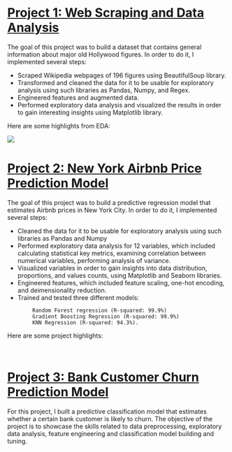 # [Project 1: Web Scraping and Data Analysis](https://github.com/dabykov/Projects/tree/main/project-1)
The goal of this project was to build a dataset that contains general information about major old Hollywood figures. In order to do it, I implemented several steps:
<ul>
<li> Scraped Wikipedia webpages of 196 figures using BeautifulSoup library. </li>
<li> Transformed and cleaned the data for it to be usable for exploratory analysis using such libraries as Pandas, Numpy, and Regex. </li>
<li> Engineered features and augmented data.</li>
<li> Performed exploratory data analysis and visualized the results in order to gain interesting insights using Matplotlib library.</li> </ul>
Here are some highlights from EDA:
<br>

![](https://github.com/dabykov/Data-Science-Portfolio/blob/main/docs/assets/countries1.png)
![]()
![]()

# [Project 2: New York Airbnb Price Prediction Model](https://github.com/dabykov/Projects/tree/main/project-2)
 The goal of this project was to build a predictive regression model that estimates Airbnb prices in New York City. In order to do it, I implemented several steps:
 <ul>
    <li> Cleaned the data for it to be usable for exploratory analysis using such libraries as Pandas and Numpy</li>
    <li> Performed exploratory data analysis for 12 variables, which included calculating statistical key metrics, examining correlation between numerical variables, performing analysis of variance.</li>
    <li> Visualized variables in order to gain insights into data distribution, proportions, and values counts, using Matplotlib and Seaborn libraries.</li>
    <li> Engineered features, which included feature scaling, one-hot encoding, and deimensionality reduction.</li>
    <li> Trained and tested three different models: </li></ul>
    
        	Random Forest regression (R-squared: 99.9%)
        	Gradient Boosting Regression (R-squared: 99.9%)
        	KNN Regression (R-squared: 94.3%).

    
Here are some project highlights:

![]()
![]()
![]()

# [Project 3: Bank Customer Churn Prediction Model](https://github.com/dabykov/Projects/tree/main/project-3)
For this project, I built a predictive classification model that estimates whether a certain bank customer is likely to churn. The objective of the project is to showcase the skills related to data preprocessing, exploratory data analysis, feature engineering and classification model building and tuning.
